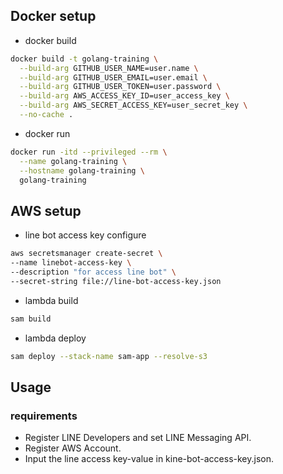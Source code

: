 ## Docker setup
- docker build

``` bash
docker build -t golang-training \
  --build-arg GITHUB_USER_NAME=user.name \
  --build-arg GITHUB_USER_EMAIL=user.email \
  --build-arg GITHUB_USER_TOKEN=user.password \
  --build-arg AWS_ACCESS_KEY_ID=user_access_key \
  --build-arg AWS_SECRET_ACCESS_KEY=user_secret_key \
  --no-cache .
```

- docker run

``` bash
docker run -itd --privileged --rm \
  --name golang-training \
  --hostname golang-training \
  golang-training
```

## AWS setup
- line bot access key configure
``` bash
aws secretsmanager create-secret \
--name linebot-access-key \
--description "for access line bot" \
--secret-string file://line-bot-access-key.json
```

- lambda build

``` bash
sam build
```

- lambda deploy

``` bash
sam deploy --stack-name sam-app --resolve-s3
```

## Usage

### requirements
* Register LINE Developers and set LINE Messaging API.
* Register AWS Account.
* Input the line access key-value in kine-bot-access-key.json.